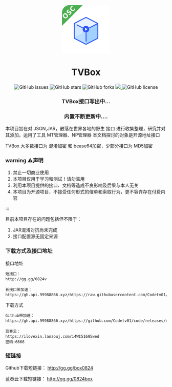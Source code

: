 <p align="center">
    <img src="./res/icon.png" width="150" height="150">
</p>
<h1 align="center">TVBox</h1>
<p align="center">
    <a href="https://github.com/codetv01/code" style="text-decoration:none">
        <img src="https://img.shields.io/github/issues/SocialSisterYi/bilibili-API-collect.svg" alt="GitHub issues"/>
    </a>
    <a href="https://github.com/codetv01/code" style="text-decoration:none" >
        <img src="https://img.shields.io/github/stars/SocialSisterYi/bilibili-API-collect.svg" alt="GitHub stars"/>
    </a>
    <a href="https://github.com/codetv01/code" style="text-decoration:none" >
        <img src="https://img.shields.io/github/forks/SocialSisterYi/bilibili-API-collect.svg" alt="GitHub forks"/>
    </a>
    <a href="https://github.com/codetv01/code">
        <img src="https://img.shields.io/github/actions/workflow/status/SocialSisterYi/bilibili-API-collect/vuepress-deploy.yml">
    </a>
    <a href="https://github.com/codetv01/code" style="text-decoration:none" >
        <img src="https://img.shields.io/badge/License-CC%20BY--NC%204.0-lightgrey.svg" alt="GitHub license"/>
    </a>
</p>
<h3 align="center">TVBox接口写出中...</h3>
<h3 align="center">内置不断更新中....</h3>

本项目旨在对 JSON,JAR，散落在世界各地的野生 接口 进行收集整理，研究并对其添加，运用了工具 MT管理器、NP管理器
本文档探讨的对象是开源地址接口

TVBox 大多数接口为 混淆加密 和 bease64加密，少部分接口为 MD5加密

### warning ⚠️声明

1. 禁止一切商业使用
2. 本项目仅用于学习和测试！请勿滥用
3. 利用本项目提供的接口、文档等造成不良影响及后果与本人无关
5. 本项目为开源项目，不接受任何形式的催单和索取行为，更不容许存在付费内容

:::

目前本项目存在的问题包括但不限于：

1. JAR混淆对抗尚未完成
2. 接口配置源无固定来源


### 下载方式及接口地址
接口地址
```
短接口：
http://gg.gg/0824v

长接口带加速：
https://gh.api.99988866.xyz/https://raw.githubusercontent.com/Codetv01/code/main/main.json
```
下载方式
```
Github带加速：
https://gh.api.99988866.xyz/https://github.com/Codetv01/code/releases/download/java/TVBox_2023.8.24.apk

蓝奏云：
https://ilovexin.lanzouj.com/i4WI51695wed
密码:6666
```
### 短链接

Github下载短链接：
http://gg.gg/box0824

蓝奏云下载短链接：
http://gg.gg/0824box
```
